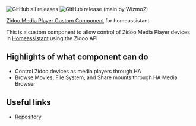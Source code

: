 ![GitHub all releases](https://img.shields.io/github/downloads/wizmo2/zidoo-player/total)
![GitHub release (main by Wizmo2)](https://img.shields.io/github/downloads/wizmo2/zidoo-player/main/total)

[Zidoo Media Player Custom Component](https://github.com/wizmo2/zidoo-player) for homeassistant

This is a custom component to allow control of Zidoo Media Player devices in [Homeassistant](https://home-assistant.io) using the Zidoo API

## Highlights of what component can do

- Control Zidoo devices as media players through HA
- Browse Movies, File System, and Share mounts through HA Media Browser 

## Useful links

- [Repository](https://github.com/wizmo2/zidoo-player)
